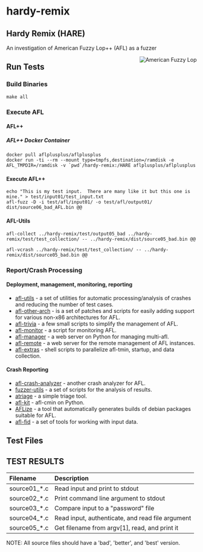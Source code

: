 # hardy-remix

## Hardy Remix (HARE)

An investigation of American Fuzzy Lop++ (AFL) as a fuzzer

<img align="right" src="https://upload.wikimedia.org/wikipedia/commons/a/a4/Conejillo_de_indias.jpg" alt="American Fuzzy Lop">

## Run Tests

### Build Binaries

`make all`

### Execute AFL

#### AFL++

##### AFL++ Docker Container

```
docker pull aflplusplus/aflplusplus
docker run -ti --rm --mount type=tmpfs,destination=/ramdisk -e AFL_TMPDIR=/ramdisk -v `pwd`/hardy-remix:/HARE aflplusplus/aflplusplus
```

#### Execute AFL++

```
echo "This is my test input.  There are many like it but this one is mine." > test/input01/test_input.txt
afl-fuzz -D -i test/afl/input01/ -o test/afl/output01/ dist/source06_bad_AFL.bin @@
```

#### AFL-Utils

`afl-collect ../hardy-remix/test/output05_bad ../hardy-remix/test/test_collection/ -- ../hardy-remix/dist/source05_bad.bin @@`

`afl-vcrash ../hardy-remix/test/test_collection/ -- ../hardy-remix/dist/source05_bad.bin @@`

### Report/Crash Processing

#### Deployment, management, monitoring, reporting

 * [afl-utils](https://gitlab.com/rc0r/afl-utils) - a set of utilities for automatic processing/analysis of crashes and reducing the number of test cases.
 * [afl-other-arch](https://github.com/shellphish/afl-other-arch) - is a set of patches and scripts for easily adding support for various non-x86 architectures for AFL.
 * [afl-trivia](https://github.com/bnagy/afl-trivia) - a few small scripts to simplify the management of AFL.
 * [afl-monitor](https://github.com/reflare/afl-monitor) - a script for monitoring AFL.
 * [afl-manager](https://github.com/zx1340/afl-manager) - a web server on Python for managing multi-afl.
 * [afl-remote](https://github.com/block8437/afl-remote) - a web server for the remote management of AFL instances.
 * [afl-extras](https://github.com/fekir/afl-extras) - shell scripts to parallelize afl-tmin, startup, and data collection.

#### Crash Reporting

 * [afl-crash-analyzer](https://github.com/floyd-fuh/afl-crash-analyzer) - another crash analyzer for AFL.
 * [fuzzer-utils](https://github.com/ThePatrickStar/fuzzer-utils) - a set of scripts for the analysis of results.
 * [atriage](https://github.com/Ayrx/atriage) - a simple triage tool.
 * [afl-kit](https://github.com/kcwu/afl-kit) - afl-cmin on Python.
 * [AFLize](https://github.com/d33tah/aflize) - a tool that automatically generates builds of debian packages suitable for AFL.
 * [afl-fid](https://github.com/FoRTE-Research/afl-fid) - a set of tools for working with input data.

## Test Files

## TEST RESULTS

| Filename     | Description                                      |
| :----------- | :----------------------------------------------- |
| source01_*.c | Read input and print to stdout                   |
| source02_*.c | Print command line argument to stdout            |
| source03_*.c | Compare input to a "password" file               |
| source04_*.c | Read input, authenticate, and read file argument |
| source05_*.c | Get filename from argv[1], read, and print it    |

NOTE: All source files should have a 'bad', 'better', and 'best' version.
